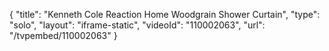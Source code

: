 {
    "title": "Kenneth Cole Reaction Home Woodgrain Shower Curtain",
    "type": "solo",
    "layout": "iframe-static",
    "videoId": "110002063",
    "url": "\/tvpembed\/110002063"
}